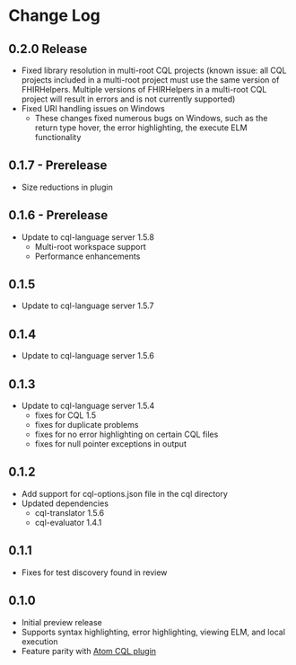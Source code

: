 # Change Log

## 0.2.0 Release

* Fixed library resolution in multi-root CQL projects (known issue: all CQL projects included in a multi-root project must use the same version of FHIRHelpers.  Multiple versions of FHIRHelpers in a multi-root CQL project will result in errors and is not currently supported)
* Fixed URI handling issues on Windows
  * These changes fixed numerous bugs on Windows, such as the return type hover, the error highlighting, the execute ELM functionality

## 0.1.7 - Prerelease

* Size reductions in plugin

## 0.1.6 - Prerelease

* Update to cql-language server 1.5.8
  * Multi-root workspace support
  * Performance enhancements

## 0.1.5

* Update to cql-language server 1.5.7

## 0.1.4

* Update to cql-language server 1.5.6

## 0.1.3

* Update to cql-language server 1.5.4
  * fixes for CQL 1.5
  * fixes for duplicate problems
  * fixes for no error highlighting on certain CQL files
  * fixes for null pointer exceptions in output

## 0.1.2

* Add support for cql-options.json file in the cql directory
* Updated dependencies
  * cql-translator 1.5.6
  * cql-evaluator 1.4.1

## 0.1.1

* Fixes for test discovery found in review

## 0.1.0

* Initial preview release
* Supports syntax highlighting, error highlighting, viewing ELM, and local execution
* Feature parity with [Atom CQL plugin](https://github.com/cqframework/atom_cql_support)
